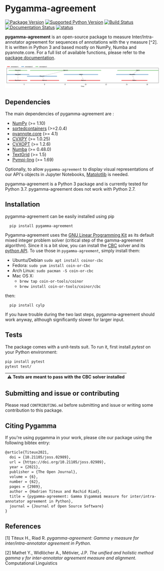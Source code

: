 Pygamma-agreement
=============

[![Package Version](https://img.shields.io/pypi/v/pygamma-agreement)](https://pypi.org/project/pygamma-agreement/)
[![Supported Python Version](https://img.shields.io/pypi/pyversions/pygamma-agreement)](https://pypi.org/project/pygamma-agreement/)
[![Build Status](https://travis-ci.com/bootphon/pygamma-agreement.svg?branch=master?token=RBFAQCRfvbxdpaEByTFc&branch=master)](https://travis-ci.com/bootphon/pygamma-agreement/)
[![Documentation Status](https://readthedocs.org/projects/pygamma-agreement/badge/?version=latest)](https://pygamma-agreement.readthedocs.io/en/latest/?badge=latest)
[![status](https://joss.theoj.org/papers/d54271e471b25775e95ebcfc9bcf2493/status.svg)](https://joss.theoj.org/papers/d54271e471b25775e95ebcfc9bcf2493)

**pygamma-agreement** is an open-source package to measure Inter/Intra-annotator 
agreement for sequences of annotations with the γ measure [^2]. It is written in 
Python 3 and based mostly on NumPy, Numba and pyannote.core. For a full list of
 available functions, please refer to the [package documentation](https://pygamma-agreement.readthedocs.io/en/latest/).

![Alignment Example](docs/source/images/best_alignment.png)


## Dependencies

The main dependencies of pygamma-agreement are :

* [NumPy](https://numpy.org/) (>= 1.10)
* [sortedcontainers](http://www.grantjenks.com/docs/sortedcontainers/) (>=2.0.4)
* [pyannote.core](http://pyannote.github.io/pyannote-core/) (>= 4.1)
* [CVXPY](https://www.cvxpy.org/) (>= 1.0.25)
* [CVXOPT](http://cvxopt.org/) (>= 1.2.6)
* [Numba](https://numba.pydata.org/) (>= 0.48.0)
* [TextGrid](https://github.com/kylebgorman/textgrid) (>= 1.5)
* [Pympi-ling](https://github.com/dopefishh/pympi) (>= 1.69)

Optionally, to allow `pygamma-agreement` to display visual representations of
our API's objects in Jupyter Notebooks, [Matplotlib](https://matplotlib.org/>) 
is needed.

pygamma-agreement is a Python 3 package and is currently tested for Python 3.7. 
pygamma-agreement does not work with Python 2.7.


## Installation

pygamma-agreement can be easily installed using pip

```shell script
  pip install pygamma-agreement
```

Pygamma-agreement uses the [GNU Linear Programming Kit](https://www.gnu.org/software/glpk/) as its default mixed integer
problem solver (critical step of the gamma-agreement algorithm). Since it is a bit slow, you can install the 
[CBC](https://projects.coin-or.org/Cbc) solver and its [python API](https://mpy.github.io/CyLPdoc/). 
To use those in `pygamma-agreement`, simply install them:

- Ubuntu/Debian  ```sudo apt install coinor-cbc```
- Fedora: ```sudo yum install coin-or-Cbc```
- Arch Linux: ```sudo pacman -S coin-or-cbc```
- Mac OS X:
    - ```brew tap coin-or-tools/coinor```
    - ```brew install coin-or-tools/coinor/cbc```

then:
```shell script
  pip install cylp
```

If you have trouble during the two last steps, pygamma-agreement should work anyway,
although significantly slower for larger input.

## Tests

The package comes with a unit-tests suit. To run it, first install *pytest* on your Python environment:

    pip install pytest
    pytest test/

| ⚠️  Tests are meant to pass with the CBC solver installed|
|---------------------------------------------------------|
## Submitting and issue or contributing

Please read `CONTRIBUTING.md` before submitting and issue or writing some contribution 
to this package.

## Citing Pygamma

If you're using pygamma in your work, please cite our package using the following bibtex entry:

```
@article{Titeux2021,
  doi = {10.21105/joss.02989},
  url = {https://doi.org/10.21105/joss.02989},
  year = {2021},
  publisher = {The Open Journal},
  volume = {6},
  number = {62},
  pages = {2989},
  author = {Hadrien Titeux and Rachid Riad},
  title = {pygamma-agreement: Gamma $\gamma$ measure for inter/intra-annotator agreement in Python},
  journal = {Journal of Open Source Software}
}

```

## References

[1] Titeux H., Riad R.
   *pygamma-agreement: Gamma γ measure for inter/intra-annotator agreement in Python.*
           

[2] Mathet Y., Widlöcher A., Métivier, J.P.
   *The unified and holistic method gamma γ for inter-annotator agreement measure and alignment.*
   Computational Linguistics
           
